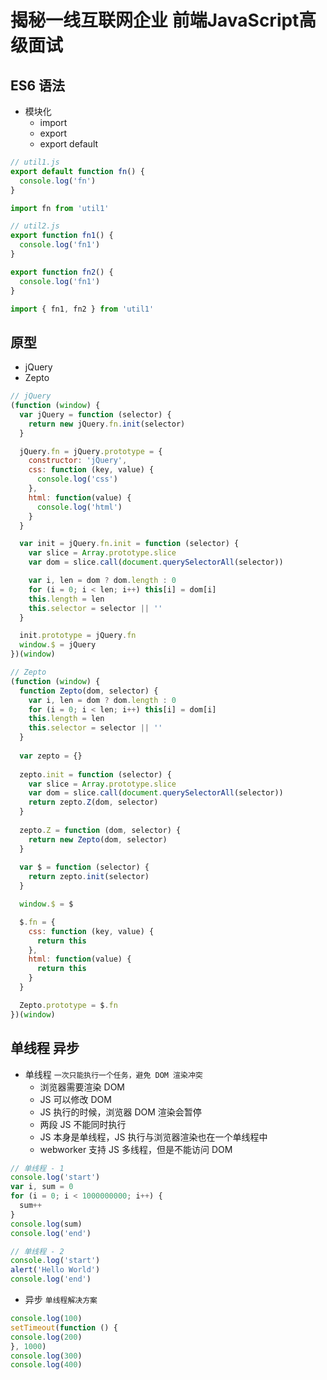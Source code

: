 # 揭秘一线互联网企业 前端JavaScript高级面试
##  ES6 语法
* 模块化
  * import
  * export
  * export default
```javascript
// util1.js
export default function fn() {
  console.log('fn')
}

import fn from 'util1'
```
```javascript
// util2.js
export function fn1() {
  console.log('fn1')
}

export function fn2() {
  console.log('fn1')
}

import { fn1, fn2 } from 'util1'
```

##  原型
* jQuery
* Zepto
```javascript
// jQuery
(function (window) {
  var jQuery = function (selector) {
    return new jQuery.fn.init(selector)
  }

  jQuery.fn = jQuery.prototype = {
    constructor: 'jQuery',
    css: function (key, value) {
      console.log('css')
    },
    html: function(value) {
      console.log('html')
    }
  }

  var init = jQuery.fn.init = function (selector) {
    var slice = Array.prototype.slice
    var dom = slice.call(document.querySelectorAll(selector))

    var i, len = dom ? dom.length : 0
    for (i = 0; i < len; i++) this[i] = dom[i]
    this.length = len
    this.selector = selector || ''
  }

  init.prototype = jQuery.fn
  window.$ = jQuery
})(window)
```

```javascript
// Zepto
(function (window) {
  function Zepto(dom, selector) {
    var i, len = dom ? dom.length : 0
    for (i = 0; i < len; i++) this[i] = dom[i]
    this.length = len
    this.selector = selector || ''
  }
  
  var zepto = {}
  
  zepto.init = function (selector) {
    var slice = Array.prototype.slice
    var dom = slice.call(document.querySelectorAll(selector))
    return zepto.Z(dom, selector)
  }
  
  zepto.Z = function (dom, selector) {
    return new Zepto(dom, selector)
  }
  
  var $ = function (selector) {
    return zepto.init(selector)
  }

  window.$ = $

  $.fn = {
    css: function (key, value) {
      return this
    },
    html: function(value) {
      return this
    }
  }

  Zepto.prototype = $.fn
})(window)
```

##  单线程 异步
* 单线程 `一次只能执行一个任务，避免 DOM 渲染冲突`
  * 浏览器需要渲染 DOM
  * JS 可以修改 DOM
  * JS 执行的时候，浏览器 DOM 渲染会暂停
  * 两段 JS 不能同时执行
  * JS 本身是单线程，JS 执行与浏览器渲染也在一个单线程中
  * webworker 支持 JS 多线程，但是不能访问 DOM
```javascript
// 单线程 - 1
console.log('start')
var i, sum = 0
for (i = 0; i < 1000000000; i++) {
  sum++
}
console.log(sum)
console.log('end')

// 单线程 - 2
console.log('start')
alert('Hello World')
console.log('end')
```
* 异步 `单线程解决方案`
```javascript
console.log(100)
setTimeout(function () {
console.log(200)
}, 1000)
console.log(300)
console.log(400)
```
